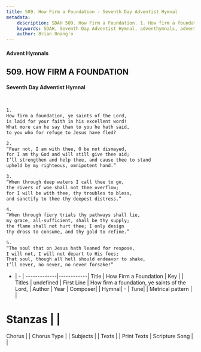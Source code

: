 ```yaml
---
title: 509. How Firm a Foundation - Seventh Day Adventist Hymnal
metadata:
    description: SDAH 509. How Firm a Foundation. 1. How firm a foundation, ye saints of the Lord, is laid for your faith in his excellent word! What more can he say than to you he hath said, to you who for refuge to Jesus have fled?
    keywords: SDAH, Seventh Day Adventist Hymnal, adventhymnals, advent hymnals, How Firm a Foundation, How firm a foundation, ye saints of the Lord, 
    author: Brian Onang'o
---
```


#### Advent Hymnals
## 509. HOW FIRM A FOUNDATION
#### Seventh Day Adventist Hymnal

```txt


1.
How firm a foundation, ye saints of the Lord,
is laid for your faith in his excellent word!
What more can he say than to you he hath said,
to you who for refuge to Jesus have fled?

2.
“Fear not, I am with thee, O be not dismayed,
for I am thy God and will still give thee aid;
I’ll strengthen and help thee, and cause thee to stand
upheld by my righteous, omnipotent hand.”

3.
“When through deep waters I call thee to go,
the rivers of woe shall not thee overflow;
for I will be with thee, thy troubles to bless,
and sanctify to thee thy deepest distress.”

4.
“When through fiery trials thy pathways shall lie,
my grace, all-sufficient, shall be thy supply;
the flame shall not hurt thee; I only design
thy dross to consume, and thy gold to refine.”

5.
“The soul that on Jesus hath leaned for respose,
I will not, I will not depart to His foes;
That soul, though all hell should endeavor to shake,
I’ll never, no never, no never forsake!”


```

- |   -  |
-------------|------------|
Title | How Firm a Foundation |
Key |  |
Titles | undefined |
First Line | How firm a foundation, ye saints of the Lord, |
Author | 
Year | 
Composer|  |
Hymnal|  - |
Tune|  |
Metrical pattern | |
# Stanzas |  |
Chorus |  |
Chorus Type |  |
Subjects |  |
Texts |  |
Print Texts | 
Scripture Song |  |
  
